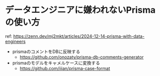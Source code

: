 # データエンジニアに嫌われないPrismaの使い方

ref: <https://zenn.dev/mj2mkt/articles/2024-12-14-prisma-with-data-engineers>

- prismaのコメントをDBに反映する
  - <https://github.com/onozaty/prisma-db-comments-generator>
- prismaのモデルをキャメルケースに変換する
  - <https://github.com/iiian/prisma-case-format>
